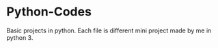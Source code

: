 # Python-Codes
Basic projects in python.
Each file is different mini project made by me in python 3.
